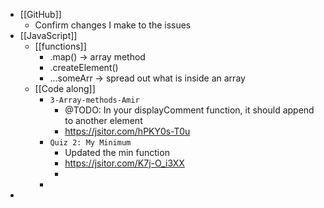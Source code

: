 - [[GitHub]]
	- Confirm changes I make to the issues
- [[JavaScript]]
	- [[functions]]
		- .map() -> array method
		- .createElement()
		- ...someArr -> spread out what is inside an array
	- [[Code along]]
		- `3-Array-methods-Amir`
			- @TODO: In your displayComment function,
			  it should append to another element
			- https://jsitor.com/hPKY0s-T0u
		- `Quiz 2: My Minimum`
			- Updated the min function
			- https://jsitor.com/K7j-O_i3XX
			-
		-
-